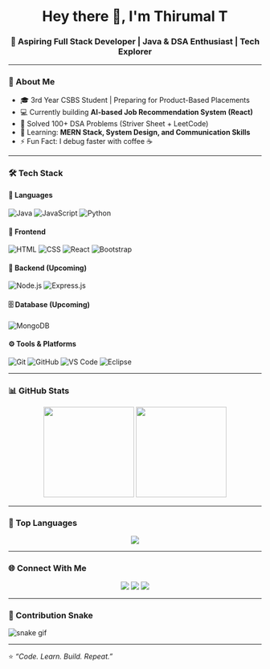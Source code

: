 <h1 align="center">Hey there 👋, I'm Thirumal T</h1>
<h3 align="center">🚀 Aspiring Full Stack Developer | Java & DSA Enthusiast | Tech Explorer</h3>

---

### 💫 About Me
- 🎓 3rd Year CSBS Student | Preparing for Product-Based Placements  
- 💻 Currently building **AI-based Job Recommendation System (React)**  
- 🧩 Solved 100+ DSA Problems (Striver Sheet + LeetCode)  
- 🌱 Learning: **MERN Stack, System Design, and Communication Skills**  
- ⚡ Fun Fact: I debug faster with coffee ☕  

---

### 🛠️ Tech Stack

#### 🚀 Languages
![Java](https://img.shields.io/badge/Java-red?style=for-the-badge&logo=openjdk)
![JavaScript](https://img.shields.io/badge/JavaScript-yellow?style=for-the-badge&logo=javascript)
![Python](https://img.shields.io/badge/Python-blue?style=for-the-badge&logo=python)

#### 🎨 Frontend
![HTML](https://img.shields.io/badge/HTML-orange?style=for-the-badge&logo=html5)
![CSS](https://img.shields.io/badge/CSS-blue?style=for-the-badge&logo=css3)
![React](https://img.shields.io/badge/React-61DAFB?style=for-the-badge&logo=react)
![Bootstrap](https://img.shields.io/badge/Bootstrap-7952B3?style=for-the-badge&logo=bootstrap)

#### 🧱 Backend (Upcoming)
![Node.js](https://img.shields.io/badge/Node.js-43853D?style=for-the-badge&logo=node.js)
![Express.js](https://img.shields.io/badge/Express.js-black?style=for-the-badge&logo=express)

#### 🗄️ Database (Upcoming)
![MongoDB](https://img.shields.io/badge/MongoDB-4EA94B?style=for-the-badge&logo=mongodb)

#### ⚙️ Tools & Platforms
![Git](https://img.shields.io/badge/Git-F05032?style=for-the-badge&logo=git)
![GitHub](https://img.shields.io/badge/GitHub-181717?style=for-the-badge&logo=github)
![VS Code](https://img.shields.io/badge/VS_Code-0078D4?style=for-the-badge&logo=visualstudiocode)
![Eclipse](https://img.shields.io/badge/Eclipse_IDE-2C2255?style=for-the-badge&logo=eclipseide&logoColor=white)

---

### 📊 GitHub Stats
<div align="center">
  <img src="https://github-readme-stats.vercel.app/api?username=Thiru2004-cloud&show_icons=true&theme=tokyonight" height="180em"/>
  <img src="https://github-readme-streak-stats.herokuapp.com/?user=Thiru2004-cloud&theme=tokyonight" height="180em"/>
</div>

---

### 🧩 Top Languages
<div align="center">
  <img src="https://github-readme-stats.vercel.app/api/top-langs/?username=Thiru2004-cloud&layout=compact&theme=tokyonight"/>
</div>

---

### 🌐 Connect With Me
<p align="center">
  <a href="https://linkedin.com/in/thirumal25" target="_blank"><img src="https://img.shields.io/badge/LinkedIn-blue?style=for-the-badge&logo=linkedin"></a>
  <a href="https://github.com/Thiru2004-cloud" target="_blank"><img src="https://img.shields.io/badge/GitHub-black?style=for-the-badge&logo=github"></a>
  <a href="mailto:kit27.csbs58@gmail.com"><img src="https://img.shields.io/badge/Gmail-D14836?style=for-the-badge&logo=gmail&logoColor=white"></a>
</p>

---

### 🐍 Contribution Snake
![snake gif](https://github.com/Thiru2004-cloud/Thiru2004-cloud/blob/output/github-contribution-grid-snake.svg)

---

⭐ *“Code. Learn. Build. Repeat.”*
